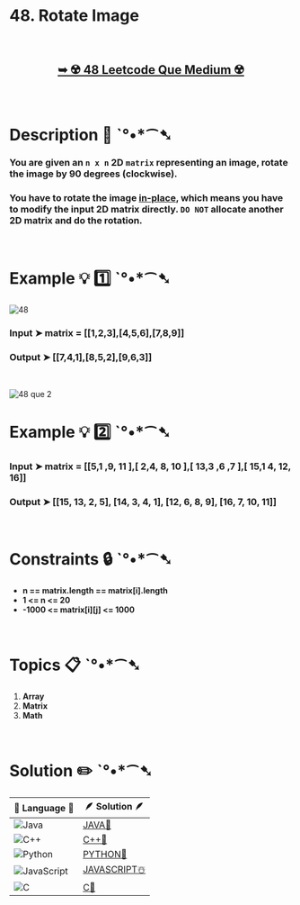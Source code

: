 # 48. Rotate Image


</br>

<h2 align="center"> 

<a href="https://leetcode.com/problems/rotate-image/description/"><strong>➥ ☢️ 48 Leetcode Que Medium ☢️ </strong></a>
</h2>

</br>

# Description 📜 ˋ°•*⁀➷

### You are given an `n x n` 2D `matrix` representing an image, rotate the image by 90 degrees (clockwise).

### You have to rotate the image [in-place](https://en.wikipedia.org/wiki/In-place_algorithm), which means you have to modify the input 2D matrix directly. `DO NOT` allocate another 2D matrix and do the rotation.

 
</br>

# Example 💡 1️⃣ ˋ°•*⁀➷

![48](https://github.com/Prakhar-002/LEETCODE/assets/136890202/3d5567eb-8023-4c6f-8aa9-e4c5f243fc2b)

  ### Input ➤  matrix = [[1,2,3],[4,5,6],[7,8,9]]

  ### Output  ➤  [[7,4,1],[8,5,2],[9,6,3]]

</br>

![48 que 2](https://github.com/Prakhar-002/LEETCODE/assets/136890202/5ee0e6e1-93ed-476c-a17c-627825db60f1)

# Example 💡 2️⃣ ˋ°•*⁀➷

  ### Input ➤ matrix = [[5,1 ,9, 11 ],[ 2,4, 8, 10 ],[ 13,3 ,6 ,7 ],[ 15,1 4, 12, 16]]

  ### Output  ➤ [[15, 13, 2, 5], [14, 3, 4, 1], [12, 6, 8, 9], [16, 7, 10, 11]]

</br>

# Constraints 🔒 ˋ°•*⁀➷

- **n == matrix.length == matrix[i].length**
- **1 <= n <= 20**
- **-1000 <= matrix[i][j] <= 1000**

</br>

# Topics 📋 ˋ°•*⁀➷

1. **Array**
2. **Matrix**
3. **Math**


</br>

# Solution ✏️ ˋ°•*⁀➷

| 📒 Language 📒  | 🪶 Solution 🪶 |
| ------------- | ------------- |
|  ![Java](https://img.shields.io/badge/java-%23ED8B00.svg?style=for-the-badge&logo=openjdk&logoColor=white)  | [JAVA🍁](https://github.com/Prakhar-002/LEETCODE/blob/main/%F0%9F%8E%AD%20LEVEL%20wise%20que%20with%20solution%20%F0%9F%8E%AF/%E2%98%A2%EF%B8%8F%20Medium%2048.%20Rotate%20Image%20%E2%98%83%EF%B8%8F%20%F0%9F%8D%81%20%F0%9F%8D%B0%20%F0%9F%8E%B2%20%F0%9F%92%96/%F0%9F%8D%81JAVA_48_RotateImage.java) |
|  ![C++](https://img.shields.io/badge/c++-%2300599C.svg?style=for-the-badge&logo=c%2B%2B&logoColor=white)  | [C++🎲](https://github.com/Prakhar-002/LEETCODE/blob/main/%F0%9F%8E%AD%20LEVEL%20wise%20que%20with%20solution%20%F0%9F%8E%AF/%E2%98%A2%EF%B8%8F%20Medium%2048.%20Rotate%20Image%20%E2%98%83%EF%B8%8F%20%F0%9F%8D%81%20%F0%9F%8D%B0%20%F0%9F%8E%B2%20%F0%9F%92%96/%F0%9F%8E%B2CPP_48_RotateImage.cpp)  |
|  ![Python](https://img.shields.io/badge/python-3670A0?style=for-the-badge&logo=python&logoColor=ffdd54)    | [PYTHON🍰](https://github.com/Prakhar-002/LEETCODE/blob/main/%F0%9F%8E%AD%20LEVEL%20wise%20que%20with%20solution%20%F0%9F%8E%AF/%E2%98%A2%EF%B8%8F%20Medium%2048.%20Rotate%20Image%20%E2%98%83%EF%B8%8F%20%F0%9F%8D%81%20%F0%9F%8D%B0%20%F0%9F%8E%B2%20%F0%9F%92%96/%F0%9F%8D%B0PYTHON_48_RotateImage.py) |
| ![JavaScript](https://img.shields.io/badge/javascript-%23323330.svg?style=for-the-badge&logo=javascript&logoColor=%23F7DF1E)   | [JAVASCRIPT☃️](https://github.com/Prakhar-002/LEETCODE/blob/main/%F0%9F%8E%AD%20LEVEL%20wise%20que%20with%20solution%20%F0%9F%8E%AF/%E2%98%A2%EF%B8%8F%20Medium%2048.%20Rotate%20Image%20%E2%98%83%EF%B8%8F%20%F0%9F%8D%81%20%F0%9F%8D%B0%20%F0%9F%8E%B2%20%F0%9F%92%96/%E2%98%83%EF%B8%8FJAVASCRIPT_48_RotateImage.js) |
|   ![C](https://img.shields.io/badge/c-%2300599C.svg?style=for-the-badge&logo=c&logoColor=white)   | [C💖](https://github.com/Prakhar-002/LEETCODE/blob/main/%F0%9F%8E%AD%20LEVEL%20wise%20que%20with%20solution%20%F0%9F%8E%AF/%E2%98%A2%EF%B8%8F%20Medium%2048.%20Rotate%20Image%20%E2%98%83%EF%B8%8F%20%F0%9F%8D%81%20%F0%9F%8D%B0%20%F0%9F%8E%B2%20%F0%9F%92%96/%F0%9F%92%96C_48_RotateImage.c)  |

